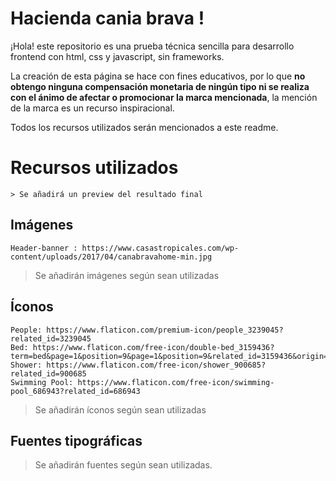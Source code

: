 # Hacienda cania brava !

¡Hola! este repositorio es una prueba técnica sencilla para desarrollo frontend con html, css y javascript, sin frameworks.

La creación de esta página se hace con fines educativos, por lo que **no obtengo ninguna compensación monetaria de ningún tipo ni se realiza con el ánimo de afectar o promocionar la marca mencionada**, la mención de la marca es un recurso inspiracional.

Todos los recursos utilizados serán mencionados a este readme.

# Recursos utilizados
	> Se añadirá un preview del resultado final
## Imágenes
	Header-banner : https://www.casastropicales.com/wp-content/uploads/2017/04/canabravahome-min.jpg
> Se añadirán imágenes según sean utilizadas

## Íconos
	People: https://www.flaticon.com/premium-icon/people_3239045?related_id=3239045
	Bed: https://www.flaticon.com/free-icon/double-bed_3159436?term=bed&page=1&position=9&page=1&position=9&related_id=3159436&origin=search
	Shower: https://www.flaticon.com/free-icon/shower_900685?related_id=900685
	Swimming Pool: https://www.flaticon.com/free-icon/swimming-pool_686943?related_id=686943

> Se añadirán íconos según sean utilizadas

## Fuentes tipográficas

> Se añadirán fuentes según sean utilizadas.
